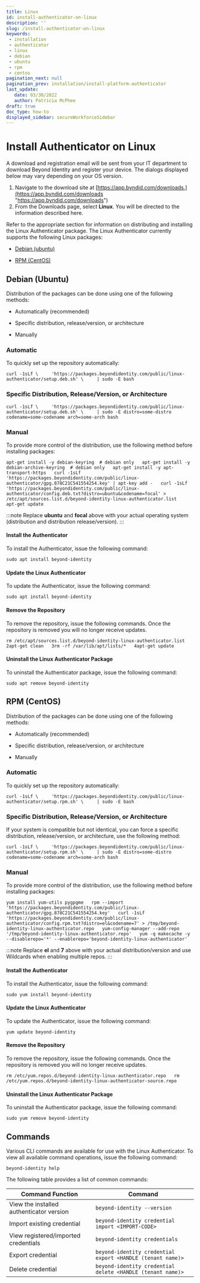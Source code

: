```yaml
---
title: Linux
id: install-authenticator-on-linux
description: ''
slug: /install-authenticator-on-linux
keywords: 
 - installation
 - authenticator
 - linux
 - debian
 - ubuntu
 - rpm
 - centos
pagination_next: null
pagination_prev: installation/install-platform-authenticator
last_update: 
   date: 03/30/2022
   author: Patricia McPhee
draft: true
doc_type: how-to
displayed_sidebar: secureWorkforceSidebar
---
```


# Install Authenticator on Linux

A download and registration email will be sent from your IT department to download Beyond Identity and register your device. The dialogs displayed below may vary depending on your OS version.

1.  Navigate to the download site at [https://app.byndid.com/downloads.](https://app.byndid.com/downloads "https://app.byndid.com/downloads")
2.  From the Downloads page, select **Linux**. You will be directed to the information described here.

Refer to the appropriate section for information on distributing and installing the Linux Authenticator package. The Linux Authenticator currently supports the following Linux packages:

*   [Debian (ubuntu)](/docs/secure-work/installation/debian-distribution)
    
*   [RPM (CentOS)](/docs/secure-work/installation/rpm-distribution)



## Debian (Ubuntu)

Distribution of the packages can be done using one of the following methods:

*   Automatically (recommended)
    
*   Specific distribution, release/version, or architecture
    
*   Manually
    

### Automatic


To quickly set up the repository automatically:

							
```
curl -1sLf \     'https://packages.beyondidentity.com/public/linux-authenticator/setup.deb.sh' \     | sudo -E bash
```

### Specific Distribution, Release/Version, or Architecture

```
curl -1sLf \     'https://packages.beyondidentity.com/public/linux-authenticator/setup.deb.sh' \     | sudo -E distro=some-distro codename=some-codename arch=some-arch bash
```

### Manual

To provide more control of the distribution, use the following method before installing packages:

  
```
apt-get install -y debian-keyring  # debian only   apt-get install -y debian-archive-keyring  # debian only   apt-get install -y apt-transport-https   curl -1sLf 'https://packages.beyondidentity.com/public/linux-authenticator/gpg.878C21C541554254.key' | apt-key add -   curl -1sLf 'https://packages.beyondidentity.com/public/linux-authenticator/config.deb.txt?distro=ubuntu&codename=focal' > /etc/apt/sources.list.d/beyond-identity-linux-authenticator.list   apt-get update
```

:::note
Replace **ubuntu** and **focal** above with your actual operating system (distribution and distribution release/version).
:::

#### Install the Authenticator


To install the Authenticator, issue the following command:

```
sudo apt install beyond-identity
```

#### Update the Linux Authenticator


To update the Authenticator, issue the following command:

```
sudo apt install beyond-identity
```

#### Remove the Repository


To remove the repository, issue the following commands. Once the repository is removed you will no longer receive updates.

```
rm /etc/apt/sources.list.d/beyond-identity-linux-authenticator.list   2apt-get clean   3rm -rf /var/lib/apt/lists/*   4apt-get update
```

#### Uninstall the Linux Authenticator Package


To uninstall the Authenticator package, issue the following command:

```
sudo apt remove beyond-identity
```

## RPM (CentOS)

Distribution of the packages can be done using one of the following methods:

*   Automatically (recommended)
    
*   Specific distribution, release/version, or architecture
    
*   Manually
    

### Automatic


To quickly set up the repository automatically:


```
curl -1sLf \     'https://packages.beyondidentity.com/public/linux-authenticator/setup.rpm.sh' \     | sudo -E bash
```

### Specific Distribution, Release/Version, or Architecture


If your system is compatible but not identical, you can force a specific distribution, release/version, or architecture, use the following method:


```
curl -1sLf \     'https://packages.beyondidentity.com/public/linux-authenticator/setup.rpm.sh' \     | sudo -E distro=some-distro codename=some-codename arch=some-arch bash
```

### Manual


To provide more control of the distribution, use the following method before installing packages:

```
yum install yum-utils pygpgme   rpm --import 'https://packages.beyondidentity.com/public/linux-authenticator/gpg.878C21C541554254.key'   curl -1sLf 'https://packages.beyondidentity.com/public/linux-authenticator/config.rpm.txt?distro=el&codename=7' > /tmp/beyond-identity-linux-authenticator.repo   yum-config-manager --add-repo '/tmp/beyond-identity-linux-authenticator.repo'   yum -q makecache -y --disablerepo='*' --enablerepo='beyond-identity-linux-authenticator'
```

:::note
Replace **el** and **7** above with your actual distribution/version and use Wildcards when enabling multiple repos.
:::

#### Install the Authenticator


To install the Authenticator, issue the following command:

```
sudo yum install beyond-identity
```

#### Update the Linux Authenticator


To update the Authenticator, issue the following command:

```
yum update beyond-identity
```

#### Remove the Repository


To remove the repository, issue the following commands. Once the repository is removed you will no longer receive updates.

```
rm /etc/yum.repos.d/beyond-identity-linux-authenticator.repo   rm /etc/yum.repos.d/beyond-identity-linux-authenticator-source.repo
```

#### Uninstall the Linux Authenticator Package


To uninstall the Authenticator package, issue the following command:

```
sudo yum remove beyond-identity
```


## Commands

Various CLI commands are available for use with the Linux Authenticator. To view all available command operations, issue the following command:

```
beyond-identity help
```

The following table provides a list of common commands:

| **Command Function** | **Command** |
|-----|------|
| View the installed authenticator version |`beyond-identity --version` |
| Import existing credential | `beyond-identity credential import <IMPORT-CODE>` |
| View registered/imported credentials | `beyond-identity credentials` |
| Export credential | `beyond-identity credential export <HANDLE (tenant name)>` |
| Delete credential | `beyond-identity credential delete <HANDLE (tenant name)>` |